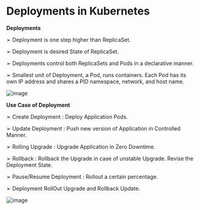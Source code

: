 # Deployments in Kubernetes

**Deployments**

➢ Deployment is one step higher than ReplicaSet.

➢ Deployment is desired State of ReplicaSet.

➢ Deployments control both ReplicaSets and Pods in a declarative manner.

➢ Smallest unit of Deployment, a Pod, runs containers. Each Pod has its own IP address and shares a PID namespace, network, and host name.

![image](https://github.com/user-attachments/assets/55c54784-4439-4237-b462-d516e2111f3b)

**Use Case of Deployment**

➢ Create Deployment : Deploy Application Pods.

➢ Update Deployment : Push new version of Application in Controlled Manner.

➢ Rolling Upgrade : Upgrade Application in Zero Downtime.

➢ Rollback : Rollback the Upgrade in case of unstable Upgrade. Revise the Deployment State.

➢ Pause/Resume Deployment : Rollout a certain percentage.

➢ Deployment RollOut Upgrade and Rollback Update.

![image](https://github.com/user-attachments/assets/71fceb08-8fce-45f5-9ee3-acaf57c27de0)

